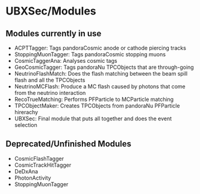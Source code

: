 # UBXSec/Modules

## Modules currently in use
* ACPTTagger: Tags pandoraCosmic anode or cathode piercing tracks
* StoppingMuonTagger: Tags pandoraCosmic stopping muons
* CosmicTaggerAna: Analyses cosmic tags 
* GeoCosmicTagger: Tags pandoraNu TPCObjects that are through-going
* NeutrinoFlashMatch: Does the flash matching between the beam spill flash and all the TPCObjects
* NeutrinoMCFlash: Produce a MC flash caused by photons that come from the neutrino interaction
* RecoTrueMatching: Performs PFParticle to MCParticle matching
* TPCObjectMaker: Creates TPCObjects from pandoraNu PFParticle hirerachy
* UBXSec: Final module that puts all together and does the event selection

## Deprecated/Unfinished Modules

* CosmicFlashTagger
* CosmicTrackHitTagger
* DeDxAna
* PhotonActivity
* StoppingMuonTagger


